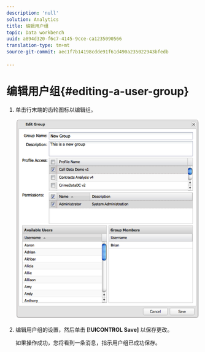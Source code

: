 ```yaml
---
description: 'null'
solution: Analytics
title: 编辑用户组
topic: Data workbench
uuid: a894d320-f6c7-4145-9cce-ca1235090566
translation-type: tm+mt
source-git-commit: aec1f7b14198cdde91f61d490a235022943bfedb

---
```



# 编辑用户组{#editing-a-user-group}

1. 单击行末端的齿轮图标以编辑组。

   ![](assets/edit_user_group.png)

1. 编辑用户组的设置，然后单击 **[!UICONTROL Save]** 以保存更改。

   如果操作成功，您将看到一条消息，指示用户组已成功保存。